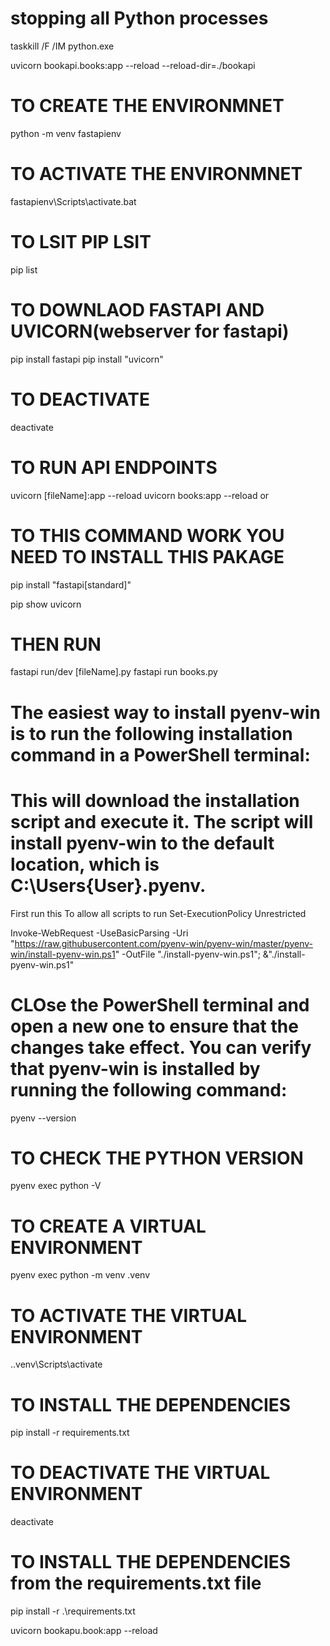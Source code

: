 #  stopping all Python processes 
taskkill /F /IM python.exe

uvicorn bookapi.books:app --reload --reload-dir=./bookapi



# TO CREATE THE ENVIRONMNET
python -m venv fastapienv
# TO ACTIVATE THE ENVIRONMNET 
fastapienv\Scripts\activate.bat 

# TO LSIT PIP LSIT
pip list

# TO DOWNLAOD FASTAPI AND UVICORN(webserver for fastapi)
pip install fastapi
pip install "uvicorn"

# TO DEACTIVATE 
deactivate


# TO RUN API ENDPOINTS
uvicorn [fileName]:app --reload
uvicorn books:app --reload 
or
# TO THIS COMMAND WORK YOU NEED TO INSTALL THIS PAKAGE
pip install "fastapi[standard]"

pip show uvicorn


# THEN RUN 
fastapi run/dev [fileName].py
fastapi run books.py 

# The easiest way to install pyenv-win is to run the following installation command in a PowerShell terminal:
# This will download the installation script and execute it. The script will install pyenv-win to the default location, which is C:\Users\{User}\.pyenv.
First run this To allow all scripts to run
Set-ExecutionPolicy Unrestricted

Invoke-WebRequest -UseBasicParsing -Uri "https://raw.githubusercontent.com/pyenv-win/pyenv-win/master/pyenv-win/install-pyenv-win.ps1" -OutFile "./install-pyenv-win.ps1"; &"./install-pyenv-win.ps1"


# CLOse the PowerShell terminal and open a new one to ensure that the changes take effect. You can verify that pyenv-win is installed by running the following command:
pyenv --version

# TO CHECK THE PYTHON VERSION
pyenv exec python -V

# TO CREATE A VIRTUAL ENVIRONMENT
pyenv exec python -m venv .venv
# TO ACTIVATE THE VIRTUAL ENVIRONMENT   
.\.venv\Scripts\activate
# TO INSTALL THE DEPENDENCIES   
pip install -r requirements.txt
# TO DEACTIVATE THE VIRTUAL ENVIRONMENT 
deactivate

# TO INSTALL THE DEPENDENCIES from the requirements.txt file
pip install -r .\requirements.txt


uvicorn bookapu.book:app --reload